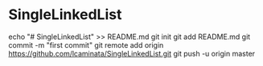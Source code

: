 # SingleLinkedList
echo "# SingleLinkedList" >> README.md
git init
git add README.md
git commit -m "first commit"
git remote add origin https://github.com/lcaminata/SingleLinkedList.git
git push -u origin master

